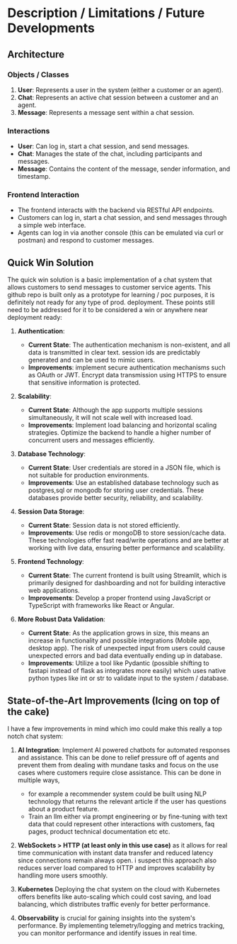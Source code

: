 # Description / Limitations / Future Developments
## Architecture
### Objects / Classes
1. **User**: Represents a user in the system (either a customer or an agent).
2. **Chat**: Represents an active chat session between a customer and an agent.
3. **Message**: Represents a message sent within a chat session.

### Interactions
- **User**: Can log in, start a chat session, and send messages.
- **Chat**: Manages the state of the chat, including participants and messages.
- **Message**: Contains the content of the message, sender information, and timestamp.

### Frontend Interaction
- The frontend interacts with the backend via RESTful API endpoints.
- Customers can log in, start a chat session, and send messages through a simple web interface.
- Agents can log in via another console (this can be emulated via curl or postman) and respond to customer messages.

## Quick Win Solution
The quick win solution is a basic implementation of a chat system that allows customers to send messages to customer service agents. This github repo is built only as a prototype for learning / poc purposes, it is definitely not ready for any type of prod. deployment. These points still need to be addressed for it to be considered a win or anywhere near deployment ready:

1. **Authentication**: 
    - **Current State**: The authentication mechanism is non-existent, and all data is transmitted in clear text. session ids are predictably generated and can be used to mimic users.
    - **Improvements**: implement secure authentication mechanisms such as OAuth or JWT. Encrypt data transmission using HTTPS to ensure that sensitive information is protected.

2. **Scalability**:
    - **Current State**: Although the app supports multiple sessions simultaneously, it will not scale well with increased load.
    - **Improvements**: Implement load balancing and horizontal scaling strategies. Optimize the backend to handle a higher number of concurrent users and messages efficiently.

3. **Database Technology**:
    - **Current State**: User credentials are stored in a JSON file, which is not suitable for production environments.
    - **Improvements**: Use an established database technology such as postgres,sql or mongodb for storing user credentials. These databases provide better security, reliability, and scalability.

4. **Session Data Storage**:
    - **Current State**: Session data is not stored efficiently.
    - **Improvements**: Use redis or mongoDB to store session/cache data. These technologies offer fast read/write operations and are better at working with live data, ensuring better performance and scalability.

5. **Frontend Technology**:
    - **Current State**: The current frontend is built using Streamlit, which is primarily designed for dashboarding and not for building interactive web applications.
    - **Improvements**: Develop a proper frontend using JavaScript or TypeScript with frameworks like React or Angular. 

6. **More Robust Data Validation**:
    - **Current State**: As the application grows in size, this means an increase in functionality and possible integrations (Mobile app, desktop app). The risk of unexpected input from users could cause unexpected errors and bad data eventually ending up in database.
    - **Improvements**: Utilize a tool like Pydantic (possible shifting to fastapi instead of flask as integrates more easily) which uses native python types like int or str to validate input to the system / database.
 
## State-of-the-Art Improvements (Icing on top of the cake)

I have a few improvements in mind which imo could make this really a top notch chat system:

1. **AI Integration**: Implement AI powered chatbots for automated responses and assistance. This can be done to relief pressure off of agents and prevent them from dealing with mundane tasks and focus on the use cases where customers require close assistance. This can be done in multiple ways,
    - for example a recommender system could be built using NLP technology that returns the relevant article if the user has questions about a product feature.
    - Train an llm either via prompt engineering or by fine-tuning with text data that could represent other interactions with customers, faq pages, product technical documentation etc etc.

2.  **WebSockets > HTTP (at least only in this use case)**
 as it allows for real time communication with instant data transfer and reduced latency since connections remain always open. i suspect this approach also reduces server load compared to HTTP and improves scalability by handling more users smoothly. 
 
3. **Kubernetes** Deploying the chat system on the cloud with Kubernetes offers benefits like auto-scaling which could cost saving, and load balancing, which distributes traffic evenly for better performance. 

4. **Observability** is crucial for gaining insights into the system's performance. By implementing telemetry/logging and metrics tracking, you can monitor performance and identify issues in real time. 

